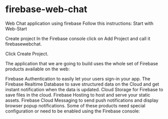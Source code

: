 # firebase-web-chat
Web Chat application using firebase
Follow this instructions:
Start with Web-Start

Create project
In the Firebase console click on Add Project and call it firebasewebchat.

Click Create Project.

The application that we are going to build uses the whole set of Firebase products available on the web:

Firebase Authentication to easily let your users sign-in your app.
The Firebase Realtime Database to save structured data on the Cloud and get instant notification when the data is updated.
Cloud Storage for Firebase to save files in the cloud.
Firebase Hosting to host and serve your static assets.
Firebase Cloud Messaging to send push notifications and display browser popup notifications.
Some of these products need special configuration or need to be enabled using the Firebase console:

